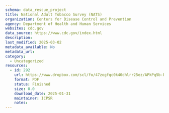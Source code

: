 ```yaml
---
schema: data_rescue_project 
title: National Adult Tobacco Survey (NATS)
organization: Centers for Disease Control and Prevention
agency: Department of Health and Human Services
websites: cdc.gov
data_source: https://www.cdc.gov/index.html
description: 
last_modified: 2025-03-02
metadata_available: No
metadata_url: 
category:
  - Uncategorized
resources:
  - id: 292
    url: https://www.dropbox.com/scl/fo/47zogfqc0k40dhlrr25ez/APkPq5b-kUiml1WtxH7F9Mk?rlkey=bgfx8uhozbh6yj9l649papg8r&dl=0
    format: PDF
    status: Finished
    size: 0.0
    download_date: 2025-01-31
    maintainer: ICPSR
    notes: 
---
```

